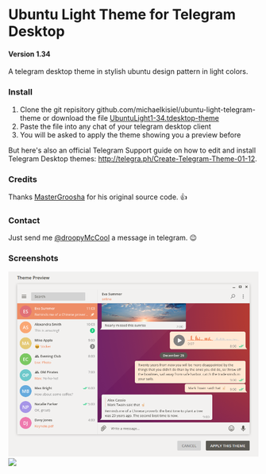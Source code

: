 # Ubuntu Light Theme for Telegram Desktop
#### Version 1.34
A telegram desktop theme in stylish ubuntu design pattern in light colors.

### Install
1. Clone the git repisitory github.com/michaelkisiel/ubuntu-light-telegram-theme or download the file [UbuntuLight1-34.tdesktop-theme](https://github.com/michaelkisiel/ubuntu-light-telegram-theme/blob/master/UbuntuLight1-34.tdesktop-theme)
2. Paste the file into any chat of your telegram desktop client
3. You will be asked to apply the theme showing you a preview before

But here's also an official Telegram Support guide on how to edit and install Telegram Desktop themes: http://telegra.ph/Create-Telegram-Theme-01-12.

### Credits
Thanks [MasterGroosha](https://github.com/MasterGroosha/telegram-soliddark-theme) for his original source code. :thumbsup:

### Contact
Just send me [@droopyMcCool](https://t.me/droopymccool) a message in telegram. :wink:

### Screenshots
![](UbuntuLightScreenshot.png)
![](ubuntu-light-telegram-theme.png)
